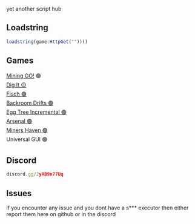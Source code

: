 yet another script hub

## Loadstring
```js
loadstring(game:HttpGet(""))()
```

## Games
[Mining GO!](https://www.roblox.com/games/116434053579571/TESTING-Mining-GO) 🟢<br/>
[Dig It 🟡](https://www.roblox.com/games/76455837887178/Dig-it)<br/>
[Fisch 🟢](https://www.roblox.com/games/16732694052/Fisch)<br/>
[Backroom Drifts 🟢](https://www.roblox.com/games/138365924124161/Backrooms-Drift-PAINTJOBS)<br/>
[Egg Tree Incremental 🟢](https://www.roblox.com/games/15055025587/UPDATE-Egg-Tree-Incremental)<br/>
[Arsenal 🟢](https://www.roblox.com/games/286090429/Arsenal)<br/>
[Miners Haven 🟢](https://www.roblox.com/games/258258996/UPD-Miners-Haven-Sandbox-Tycoon)<br/>
Universal GUI 🟢

## Discord
```js
discord.gg/2yAB9n77Uq
```

## Issues
if you encounter any issue and you dont have a s*** executor then either report them here on github or in the discord
